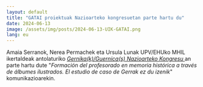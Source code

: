 ```yaml
---
layout: default
title: "GATAI proiektuak Nazioarteko kongresuetan parte hartu du"
date: 2024-06-13
image: /assets/img/posts/2024-06-13-UIK-GATAI.png
lang: eu
---
```


Amaia Serranok, Nerea Permachek eta Ursula Lunak UPV/EHUko MHIL ikertaldeak antolaturiko
<a href="https://www.uik.eus/eu/jarduera/nazioarteko-kongresua-gernikak-guernicas-trauma-historikoaren-birsemantizazioak" target="_blank">
<i>
Gernika(k)/Guernica(s) Nazioarteko Kongresu
</i>
</a>
an parte hartu dute
"<i>Formación del profesorado en memoria histórica a través de álbumes ilustrados. El estudio de caso de Gerrak ez du izenik</i>"
komunikazioarekin.
